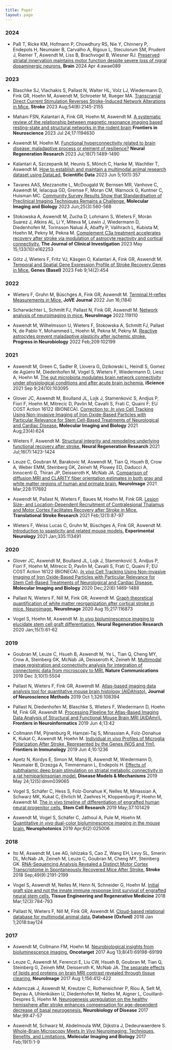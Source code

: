 ```yaml
---
title: Paper
layout: page
---
```


### 2024
- Paß T, Ricke KM, Hofmann P, Chowdhury RS, Nie Y, Chinnery P, Endepols H, Neumaier B, Carvalho A, Rigoux L, Steculorum SM, Prudent J, Riemer T, Aswendt M, Liss B, Brachvogel B, Wiesner RJ. [Preserved striatal innervation maintains motor function despite severe loss of nigral dopaminergic neurons.](https://doi.org/10.1093/brain/awae089)
**Brain** 2024 Apr 4:awae089

### 2023
- Blaschke SJ, Vlachakis S, Pallast N, Walter HL, Volz LJ, Wiedermann D, Fink GR, Hoehn M, Aswendt M, Schroeter M, Rueger MA. [Transcranial Direct Current Stimulation Reverses Stroke-Induced Network Alterations in Mice.](https://doi.org/10.1161/strokeaha.123.042808)
**Stroke** 2023 Aug;54(8):2145-2155

- Mahani FSN, Kalantari A, Fink GR, Hoehn M, Aswendt M. [A systematic review of the relationship between magnetic resonance imaging based resting-state and structural networks in the rodent brain](https://doi.org/10.3389/fnins.2023.1194630)
**Frontiers in Neuroscience** 2023 Jul 24;17:1194630

- Aswendt M, Hoehn M. [Functional hyperconnectivity related to brain disease: maladaptive process or element of resilience?](https://doi.org/10.4103/1673-5374.361541)
**Neural Regeneration Research** 2023 Jul;18(7):1489-1490

- Kalantari A, Szczepanik M, Heunis S, Mönch C, Hanke M, Wachtler T, Aswendt M. [How to establish and maintain a multimodal animal research dataset using DataLad.](https://doi.org/10.1038/s41597-023-02242-8)
**Scientific Data** 2023 Jun 5;10(1):357

- Tavares AAS, Mezzanotte L, McDougald W, Bernsen MR, Vanhove C, Aswendt M, Ielacqua GD, Gremse F, Moran CM, Warnock G, Kuntner C, Huisman MC. [Community Survey Results Show that Standardisation of Preclinical Imaging Techniques Remains a Challenge.](https://doi.org/10.1007/s11307-022-01790-6)
**Molecular Imaging and Biology** 2023 Jun;25(3):560-568

- Stokowska A, Aswendt M, Zucha D, Lohmann S, Wieters F, Morán Suarez J, Atkins AL, Li Y, Miteva M, Lewin J, Wiedermann D, Diedenhofen M, Torinsson Naluai Å, Abaffy P, Valihrach L, Kubista M, Hoehn M, Pekny M, Pekna M. [Complement C3a treatment accelerates recovery after stroke via modulation of astrocyte reactivity and cortical connectivity.](https://doi.org/10.1172/JCI162253)
**The Journal of Clinical Investigation** 2023 May 15;133(10):e162253

- Götz J, Wieters F, Fritz VJ, Käsgen O, Kalantari A, Fink GR, Aswendt M. [Temporal and Spatial Gene Expression Profile of Stroke Recovery Genes in Mice.](https://doi.org/10.3390/genes14020454)
**Genes (Basel)** 2023 Feb 9;14(2):454 

### 2022
- Wieters F, Gruhn M, Büschges A, Fink GR, Aswendt M. [Terminal H-reflex Measurements in Mice.](https://doi.org/10.3791/63304)
**JoVE Journal** 2022 Jun 16;(184)

- Scharwächter L, Schmitt FJ, Pallast N, Fink GR, Aswendt M. [Network analysis of neuroimaging in mice.](https://doi.org/10.1016/j.neuroimage.2022.119110)
**NeuroImage** 2022.119110

- Aswendt M, Wilhelmsson U, Wieters F, Stokowska A, Schmitt FJ, Pallast N, de Pablo Y, Mohammed L, Hoehn M, Pekna M, Pekny M. [Reactive astrocytes prevent maladaptive plasticity after ischemic stroke.](https://doi.org/10.1016/j.pneurobio.2021.102199)
**Progress in Neurobiology** 2022 Feb;209:102199

### 2021
- Aswendt M, Green C, Sadler R, Llovera G, Dzikowski L, Heindl S, Gomez de Agüero M, Diedenhofen M, Vogel S, Wieters F, Wiedermann D, Liesz A, Hoehn M. [The gut microbiota modulates brain network connectivity under physiological conditions and after acute brain ischemia.](https://doi.org/10.1016/j.isci.2021.103095)
**iScience** 2021 Sep 9;24(10):103095

- Glover JC, Aswendt M, Boulland JL, Lojk J, Stamenković S, Andjus P, Fiori F, Hoehn M, Mitrecic D, Pavlin M, Cavalli S, Frati C, Quaini F; EU COST Action 16122 (BIONECA). [Correction to: *In vivo* Cell Tracking Using Non-invasive Imaging of Iron Oxide-Based Particles with Particular Relevance for Stem Cell-Based Treatments of Neurological and Cardiac Disease.](https://doi.org/10.1007/s11307-021-01590-4)
**Molecular Imaging and Biology** 2021 Aug;23(4):624

- Wieters F, Aswendt M. [Structural integrity and remodeling underlying functional recovery after stroke.](https://doi.org/10.4103/1673-5374.301004)
**Neural Regeneration Research** 2021 Jul;16(7):1423-1424

- Leuze C, Goubran M, Barakovic M, Aswendt M, Tian Q, Hsueh B, Crow A, Weber EMM, Steinberg GK, Zeineh M, Plowey ED, Daducci A, Innocenti G, Thiran JP, Deisseroth K, McNab JA. [Comparison of diffusion MRI and CLARITY fiber orientation estimates in both gray and white matter regions of human and primate brain.](https://doi.org/10.1016/j.neuroimage.2020.117692)
**NeuroImage** 2021 Mar;228:117692

- Aswendt M, Pallast N, Wieters F, Baues M, Hoehn M, Fink GR. [Lesion Size- and Location-Dependent Recruitment of Contralesional Thalamus and Motor Cortex Facilitates Recovery after Stroke in Mice.](https://doi.org/10.1007/s12975-020-00802-3)
**Translational Stroke Research** 2021 Feb;12(1):87-97

- Wieters F, Weiss Lucas C, Gruhn M, Büschges A, Fink GR, Aswendt M. [Introduction to spasticity and related mouse models.](https://doi.org/10.1016/j.expneurol.2020.113491)
**Experimental Neurology** 2021 Jan;335:113491

### 2020
- Glover JC, Aswendt M, Boulland JL, Lojk J, Stamenković S, Andjus P, Fiori F, Hoehn M, Mitrecic D, Pavlin M, Cavalli S, Frati C, Quaini F; EU COST Action 16122 (BIONECA). [*In vivo* Cell Tracking Using Non-invasive Imaging of Iron Oxide-Based Particles with Particular Relevance for Stem Cell-Based Treatments of Neurological and Cardiac Disease.](https://doi.org/10.1007/s11307-019-01440-4)
**Molecular Imaging and Biology** 2020 Dec;22(6):1469-1488

- Pallast N, Wieters F, Nill M, Fink GR, Aswendt M. [Graph theoretical quantification of white matter reorganization after cortical stroke in mice. Neuroimage.](https://doi.org/10.1016/j.neuroimage.2020.116873)
**NeuroImage** 2020 Aug 15;217:116873

- Vogel S, Hoehn M, Aswendt M. [*In vivo* bioluminescence imaging to elucidate stem cell graft differentiation.](https://doi.org/10.4103/1673-5374.264449)
**Neural Regeneration Research** 2020 Jan;15(1):61-62

### 2019
- Goubran M, Leuze C, Hsueh B, Aswendt M, Ye L, Tian Q, Cheng MY, Crow A, Steinberg GK, McNab JA, Deisseroth K, Zeineh M. [Multimodal image registration and connectivity analysis for integration of connectomic data from microscopy to MRI.](https://doi.org/10.1038/s41467-019-13374-0)
**Nature Communications** 2019 Dec 3;10(1):5504

- Pallast N, Wieters F, Fink GR, Aswendt M. [Atlas-based imaging data analysis tool for quantitative mouse brain histology (AIDAhisto).](https://doi.org/10.1016/j.jneumeth.2019.108394)
**Journal of Neuroscience Methods** 2019 Oct 1;326:108394

- Pallast N, Diedenhofen M, Blaschke S, Wieters F, Wiedermann D, Hoehn M, Fink GR, Aswendt M. [Processing Pipeline for Atlas-Based Imaging Data Analysis of Structural and Functional Mouse Brain MRI (AIDAmri).](https://doi.org/10.3389/fninf.2019.00042)
**Frontiers in Neuroinformatics** 2019 Jun 4;13:42

- Collmann FM, Pijnenburg R, Hamzei-Taj S, Minassian A, Folz-Donahue K, Kukat C, Aswendt M, Hoehn M. [Individual *in vivo* Profiles of Microglia Polarization After Stroke, Represented by the Genes iNOS and Ym1.](https://doi.org/10.3389/fimmu.2019.01236)
**Frontiers in Immunology** 2019 Jun 4;10:1236

- Apetz N, Kordys E, Simon M, Mang B, Aswendt M, Wiedermann D, Neumaier B, Drzezga A, Timmermann L, Endepols H. [Effects of subthalamic deep brain stimulation on striatal metabolic connectivity in a rat hemiparkinsonian model.](https://doi.org/10.1242/dmm.039065)
**Disease Models & Mechanisms** 2019 May 24;12(5):dmm039065

- Vogel S, Schäfer C, Hess S, Folz-Donahue K, Nelles M, Minassian A, Schwarz MK, Kukat C, Ehrlich M, Zaehres H, Kloppenburg P, Hoehn M, Aswendt M. [The in vivo timeline of differentiation of engrafted human neural progenitor cells.](https://doi.org/10.1016/j.scr.2019.101429)
**Stem Cell Research** 2019 May;37:101429

- Aswendt M, Vogel S, Schäfer C, Jathoul A, Pule M, Hoehn M. [Quantitative *in vivo* dual-color bioluminescence imaging in the mouse brain.](https://doi.org/10.1117/1.nph.6.2.025006)
**Neurophotonics** 2019 Apr;6(2):025006

### 2018
- Ito M, Aswendt M, Lee AG, Ishizaka S, Cao Z, Wang EH, Levy SL, Smerin DL, McNab JA, Zeineh M, Leuze C, Goubran M, Cheng MY, Steinberg GK.
[RNA-Sequencing Analysis Revealed a Distinct Motor Cortex Transcriptome in Spontaneously Recovered Mice After Stroke.](https://doi.org/10.1161/strokeaha.118.021508)
**Stroke** 2018 Sep;49(9):2191-2199

- Vogel S, Aswendt M, Nelles M, Henn N, Schneider G, Hoehn M. [Initial graft size and not the innate immune response limit survival of engrafted neural stem cells.](https://doi.org/10.1002/term.2497)
**Tissue Engineering and Regenerative Medicine** 2018 Mar;12(3):784-793

- Pallast N, Wieters F, Nill M, Fink GR, Aswendt M. [Cloud-based relational database for multimodal animal data.](https://doi.org/10.1093/database/bay124)
**Database (Oxford)** 2018 Jan 1;2018:bay124

### 2017
- Aswendt M, Collmann FM, Hoehn M. [Neurobiological insights from bioluminescence imaging.](https://doi.org/10.18632/oncotarget.20302)
**Oncotarget** 2017 Aug 13;8(41):69198-69199

- Leuze C, Aswendt M, Ferenczi E, Liu CW, Hsueh B, Goubran M, Tian Q, Steinberg G, Zeineh MM, Deisseroth K, McNab JA. [The separate effects of lipids and proteins on brain MRI contrast revealed through tissue clearing.](https://doi.org/10.1016/j.neuroimage.2017.04.021)
**NeuroImage** 2017 Aug 1;156:412-422

- Adamczak J, Aswendt M, Kreutzer C, Rotheneichner P, Riou A, Selt M, Beyrau A, Uhlenküken U, Diedenhofen M, Nelles M, Aigner L, Couillard-Despres S, Hoehn M. [Neurogenesis upregulation on the healthy hemisphere after stroke enhances compensation for age-dependent decrease of basal neurogenesis.](https://doi.org/10.1016/j.nbd.2016.12.015)
**Neurobiology of Disease** 2017 Mar;99:47-57

- Aswendt M, Schwarz M, Abdelmoula WM, Dijkstra J, Dedeurwaerdere S. [Whole-Brain Microscopy Meets *In Vivo* Neuroimaging: Techniques, Benefits, and Limitations.](https://doi.org/10.1007/s11307-016-0988-z)
**Molecular Imaging and Biology** 2017 Feb;19(1):1-9
